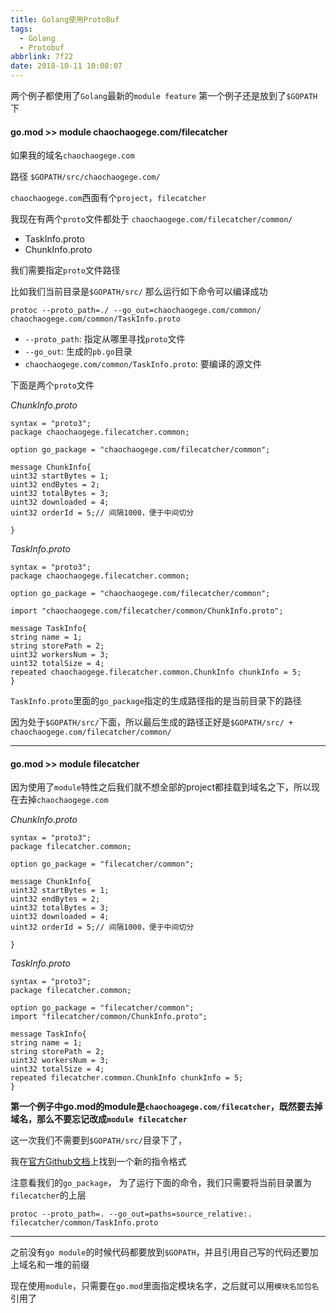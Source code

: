 ```yaml
---
title: Golang使用ProtoBuf
tags:
  - Golang
  - Protobuf
abbrlink: 7f22
date: 2018-10-11 10:08:07
---
```




两个例子都使用了`Golang`最新的`module feature`
第一个例子还是放到了`$GOPATH`下


#### go.mod >> module chaochaogege.com/filecatcher

如果我的域名`chaochaogege.com`

路径 `$GOPATH/src/chaochaogege.com/`

`chaochaogege.com`西面有个`project`，`filecatcher`

我现在有两个`proto`文件都处于 `chaochaogege.com/filecatcher/common/`

- TaskInfo.proto
- ChunkInfo.proto

<!--more-->

我们需要指定`proto`文件路径

比如我们当前目录是`$GOPATH/src/`
那么运行如下命令可以编译成功

```
protoc --proto_path=./ --go_out=chaochaogege.com/common/ chaochaogege.com/common/TaskInfo.proto
```

- `--proto_path`: 指定从哪里寻找`proto`文件
- `--go_out`: 生成的`pb.go`目录
- `chaochaogege.com/common/TaskInfo.proto`:  要编译的源文件

下面是两个`proto`文件

*ChunkInfo.proto*

```
syntax = "proto3";
package chaochaogege.filecatcher.common;

option go_package = "chaochaogege.com/filecatcher/common";

message ChunkInfo{
uint32 startBytes = 1;
uint32 endBytes = 2;
uint32 totalBytes = 3;
uint32 downloaded = 4;
uint32 orderId = 5;// 间隔1000，便于中间切分

}
```

*TaskInfo.proto*

```
syntax = "proto3";
package chaochaogege.filecatcher.common;

option go_package = "chaochaogege.com/filecatcher/common";

import "chaochaogege.com/filecatcher/common/ChunkInfo.proto";

message TaskInfo{
string name = 1;
string storePath = 2;
uint32 workersNum = 3;
uint32 totalSize = 4;
repeated chaochaogege.filecatcher.common.ChunkInfo chunkInfo = 5;
}
```

`TaskInfo.proto`里面的`go_package`指定的生成路径指的是当前目录下的路径

因为处于`$GOPATH/src/`下面，所以最后生成的路径正好是`$GOPATH/src/ + chaochaogege.com/filecatcher/common/`

--------------------------------------------------------------------------------

#### go.mod >> module filecatcher

因为使用了`module`特性之后我们就不想全部的project都挂载到域名之下，所以现在去掉`chaochaogege.com`

*ChunkInfo.proto*

```
syntax = "proto3";
package filecatcher.common;

option go_package = "filecatcher/common";

message ChunkInfo{
uint32 startBytes = 1;
uint32 endBytes = 2;
uint32 totalBytes = 3;
uint32 downloaded = 4;
uint32 orderId = 5;// 间隔1000，便于中间切分

}
```

*TaskInfo.proto*

```
syntax = "proto3";
package filecatcher.common;

option go_package = "filecatcher/common";
import "filecatcher/common/ChunkInfo.proto";

message TaskInfo{
string name = 1;
string storePath = 2;
uint32 workersNum = 3;
uint32 totalSize = 4;
repeated filecatcher.common.ChunkInfo chunkInfo = 5;
}
```

**第一个例子中go.mod的module是`chaochoagege.com/filecatcher`，既然要去掉域名，那么不要忘记改成`module filecatcher`**

这一次我们不需要到`$GOPATH/src/`目录下了，

我在[官方Github文档](https://github.com/golang/protobuf)上找到一个新的指令格式

注意看我们的`go_package`， 为了运行下面的命令，我们只需要将当前目录置为`filecatcher`的上层

```
protoc --proto_path=. --go_out=paths=source_relative:. filecatcher/common/TaskInfo.proto
```

-----------------------------------------------------------------------------------------

之前没有`go module`的时候代码都要放到`$GOPATH`，并且引用自己写的代码还要加上域名和一堆的前缀

现在使用`module`，只需要在`go.mod`里面指定模块名字，之后就可以用`模块名加包名`引用了